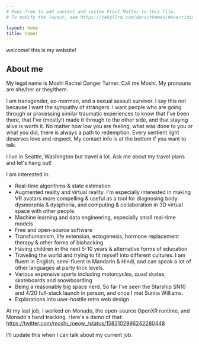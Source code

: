 ```yaml
---
# Feel free to add content and custom Front Matter to this file.
# To modify the layout, see https://jekyllrb.com/docs/themes/#overriding-theme-defaults

layout: home
title: home!
---
```


welcome! this is my website!

## About me

My legal name is Moshi Rachel Danger Turner. Call me Moshi. My pronouns are she/her or they/them.

I am transgender, ex-mormon, and a sexual assault survivor. I say this not because I want the sympathy of strangers. I want people who are going through or processing similar traumatic experiences to know that I've been there, that I've (mostly!) made it through to the other side, and that staying alive is worth it. No matter how low you are feeling, what was done to you or what you did, there is always a path to redemption. Every sentient light deserves love and respect. My contact info is at the bottom if you want to talk.

I live in Seattle, Washington but travel a lot. Ask me about my travel plans and let's hang out!

I am interested in:
* Real-time algorithms & state estimation
* Augmented reality and virtual reality. I'm especially interested in making VR avatars more compelling & useful as a tool for diagnosing body dysmorphia & dysphoria, and computing & collaboration in 3D virtual space with other people.
* Machine learning and data engineering, especially small real-time models
* Free and open-source software
* Transhumanism, life extension, ectogenesis, hormone replacement therapy & other forms of biohacking
* Having children in the next 5-10 years & alternative forms of education
* Traveling the world and trying to fit myself into different cultures. I am fluent in English, semi-fluent in Mandarin & Hindi, and can speak a lot of other languages at party trick levels.
* Various expensive sports including motorcycles, quad skates, skateboards and snowboarding
* Being a reasonably big space nerd. So far I've seen the Starship SN10 and 4/20 full-stack launch in person, and once I met Sunita Williams.
* Explorations into user-hostile retro web design

At my last job, I worked on Monado, the open-source OpenXR runtime, and Monado's hand tracking. Here's a demo of that:
<https://twitter.com/moshi_meow_/status/1582102996242280448>

I'll update this when I can talk about my current job.
